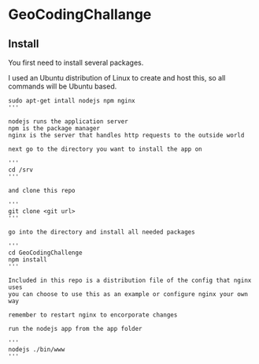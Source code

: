 # GeoCodingChallange

## Install
You first need to install several packages.

I used an Ubuntu distribution of Linux to create and host this, so all
commands will be Ubuntu based.

```
sudo apt-get intall nodejs npm nginx
'''

nodejs runs the application server
npm is the package manager
nginx is the server that handles http requests to the outside world

next go to the directory you want to install the app on

'''
cd /srv
'''

and clone this repo

'''
git clone <git url>
'''

go into the directory and install all needed packages

'''
cd GeoCodingChallenge
npm install
'''

Included in this repo is a distribution file of the config that nginx uses
you can choose to use this as an example or configure nginx your own way

remember to restart nginx to encorporate changes

run the nodejs app from the app folder

'''
nodejs ./bin/www
'''
